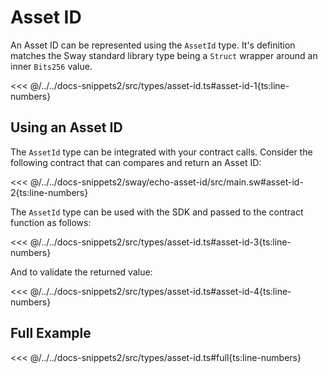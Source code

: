 # Asset ID

An Asset ID can be represented using the `AssetId` type. It's definition matches the Sway standard library type being a `Struct` wrapper around an inner `Bits256` value.

<<< @/../../docs-snippets2/src/types/asset-id.ts#asset-id-1{ts:line-numbers}

## Using an Asset ID

The `AssetId` type can be integrated with your contract calls. Consider the following contract that can compares and return an Asset ID:

<<< @/../../docs-snippets2/sway/echo-asset-id/src/main.sw#asset-id-2{ts:line-numbers}

The `AssetId` type can be used with the SDK and passed to the contract function as follows:

<<< @/../../docs-snippets2/src/types/asset-id.ts#asset-id-3{ts:line-numbers}

And to validate the returned value:

<<< @/../../docs-snippets2/src/types/asset-id.ts#asset-id-4{ts:line-numbers}

## Full Example

<<< @/../../docs-snippets2/src/types/asset-id.ts#full{ts:line-numbers}
